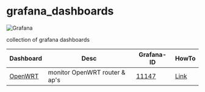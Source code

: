 # grafana_dashboards

![Grafana](../master/grafana_icon.png "Grafana")

collection of grafana dashboards

Dashboard | Desc | Grafana-ID | HowTo
------ | ------ | ------ | ------
[OpenWRT](../master/OpenWRT/README.md "OpenWRT Readme")|monitor OpenWRT router & ap's|[11147](https://grafana.com/grafana/dashboards/11147 "Grafana-ID")|[Link](https://www.cloudrocket.at/posts/monitor-openwrt-nodes-with-prometheus/ "HowTo")

